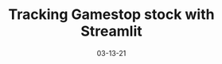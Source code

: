 ---
title: "Tracking Gamestop stock with Streamlit"
date: "03-13-21"
description: "Super fast and easy data visualization with python and Streamlit"
type: project
published: true
tags: python, data vizualization, data analysis, finance
link: https://share.streamlit.io/joshyap/gme/main/gme.py
---
